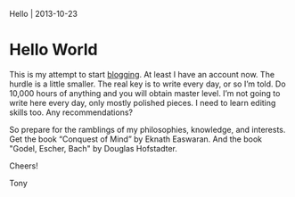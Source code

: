 Hello | 2013-10-23

Hello World
=============

This is my attempt to start [blogging][blog]. At least I have an account now.
The hurdle is a little smaller. The real key is to write every day,
or so I’m told. Do 10,000 hours of anything and you will obtain master level.
I’m not going to write here every day, only mostly polished pieces.
I need to learn editing skills too. Any recommendations?


So prepare for the ramblings of my philosophies, knowledge, and interests.
Get the book “Conquest of Mind” by Eknath Easwaran.
And the book "Godel, Escher, Bach" by Douglas Hofstadter.

Cheers!

Tony

[blog]:http://blog.verdverm.com
